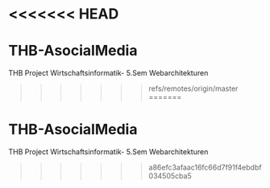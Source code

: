 <<<<<<< HEAD
=======

# THB-AsocialMedia

THB Project Wirtschaftsinformatik- 5.Sem Webarchitekturen

> > > > > > > refs/remotes/origin/master
=======
# THB-AsocialMedia
THB Project Wirtschaftsinformatik- 5.Sem Webarchitekturen
>>>>>>> a86efc3afaac16fc66d7f91f4ebdbf034505cba5
